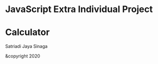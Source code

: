 # JavaScript Extra Individual Project

<h1>Calculator</h1>
<p>Satriadi Jaya Sinaga</p>

&copyright 2020
